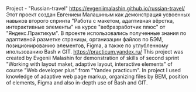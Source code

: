 Project - "Russian-travel"
https://evgeniimalashin.github.io/russian-travel/
Этот проект создан Евгением Малашиным как демонстрация усвоенных навыков второго спринта "Работа с макетом, адаптивная вёрстка, интерактивные элементы" на курсе "вебразработчик плюс" от "Яндекс.Практикум".
В проекте использовались полученные знания по адаптивной разметке страницы, организации файлов по БЭМ, позиционированию элементов, Figma, а также по углубленному ипользованию Bash и GIT.
https://practicum.yandex.ru/
This project was created by Evgenii Malashin for demonstration of skills of second sprint "Working with layout maket, adaptive layout, interactive elements" of course "Web developer plus" from "Yandex practicum".
In project I used knowledge of adaptive web page markup, organizing files by BEM, position of elements, Figma and also in-depth use of Bash and GIT.
